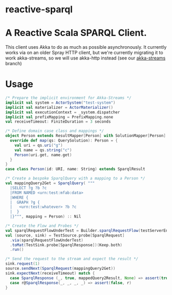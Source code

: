 reactive-sparql
===============

# A Reactive Scala SPARQL Client.

This client uses Akka to do as much as possible asynchronously. It currently works via on an older Spray HTTP client, 
but we're currently migrating it to work akka-streams, so we will use akka-http instead (see our [akka-streams](https://github.com/modelfabric/reactive-sparql/tree/akka-streams) branch)

# Usage

```scala
/* Prepare the implicit environment for Akka-Streams */
implicit val system = ActorSystem("test-system")
implicit val materializer = ActorMaterializer()
implicit val executionContext = _system.dispatcher
implicit val prefixMapping = PrefixMapping.none
val receiveTimeout: FiniteDuration = 3 seconds

/* Define domain case class and mappings */
object Person extends ResultMapper[Person] with SolutionMapper[Person] {
  override def map(qs: QuerySolution): Person = {
    val uri = qs.uri("g")
    val name = qs.string("c")
    Person(uri.get, name.get)
  }
}
case class Person(id: URI, name: String) extends SparqlResult

/* Create a bespoke SparqlQuery with a mapping to a Person */
val mappingQuery2Get = SparqlQuery( """
  |SELECT ?g ?b ?c
  |FROM NAMED <urn:test:mfab:data>
  |WHERE {
  |  GRAPH ?g {
  |   <urn:test:whatever> ?b ?c
  |  }
  |}""", mapping = Person) :: Nil

/* Create the Flow and Probes */
val sparqlRequestFlowUnderTest = Builder.sparqlRequestFlow(testServerEndpoint)
val (source, sink) = TestSource.probe[SparqlRequest]
  .via(sparqlRequestFlowUnderTest)
  .toMat(TestSink.probe[SparqlResponse])(Keep.both)
  .run()

/* Send the request to the stream and expect the result */
sink.request(1)
source.sendNext(SparqlRequest(mappingQuery2Get))
sink.expectNext(receiveTimeout) match {
  case SparqlResponse (_, true, mappedQuery2Result, None) => assert(true)
  case r@SparqlResponse(_, _, _, _) => assert(false, r)
}
```
